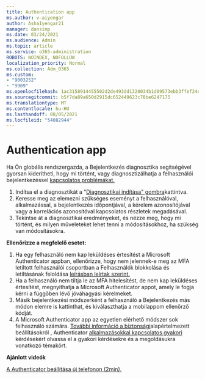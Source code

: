 ```yaml
---
title: Authentication app
ms.author: v-aiyengar
author: AshaIyengar21
manager: dansimp
ms.date: 03/24/2021
ms.audience: Admin
ms.topic: article
ms.service: o365-administration
ROBOTS: NOINDEX, NOFOLLOW
localization_priority: Normal
ms.collection: Adm_O365
ms.custom:
- "9003252"
- "9909"
ms.openlocfilehash: 1ac3158914455502d2de493dd1320034b1d09573ebb3ffef24c23eb1e816cad0
ms.sourcegitcommit: b5f7da89a650d2915dc652449623c78be6247175
ms.translationtype: MT
ms.contentlocale: hu-HU
ms.lasthandoff: 08/05/2021
ms.locfileid: "54082944"
---
```

# <a name="authentication-app"></a>Authentication app

Ha Ön globális rendszergazda, a Bejelentkezés diagnosztika segítségével gyorsan kiderítheti, hogy mi történt, vagy diagnosztizálhatja a felhasználói bejelentkezéssel [kapcsolatos problémákat.](https://ms.portal.azure.com/microsoft.onmicrosoft.com?loginHint=shhada@microsoft.com#blade/Microsoft_AAD_IAM/ActiveDirectoryMenuBlade/diagnose/symptomId/ms_aad_dxp_signin_caDiagnoseAndSolveSummarySymptom)

1. Indítsa el a diagnosztikát a "[Diagnosztikai indítása" gombra](https://portal.azure.com/#blade/Microsoft_AAD_IAM/ActiveDirectoryMenuBlade/diagnose/symptomId/ms_aad_dxp_signin_caDiagnoseAndSolveSummarySymptom)kattintva. 
1. Keresse meg az elemezni szükséges eseményt a felhasználóval, alkalmazással, a bejelentkezés időpontjával, a kérelem azonosítójával vagy a korrelációs azonosítóval kapcsolatos részletek megadásával.
1. Tekintse át a diagnosztikai eredményeket, és nézze meg, hogy mi történt, és milyen műveleteket lehet tenni a módosításokhoz, ha szükség van módosításokra.

**Ellenőrizze a megfelelő esetet:**

1. Ha egy felhasználó nem kap leküldéses értesítést a Microsoft Authenticator appban, ellenőrizze, hogy nem jelennek-e meg az MFA letiltott felhasználói csoportban a Felhasználók blokkolása és letiltásának feloldása [leírásban leírtak szerint.](https://portal.azure.com/#blade/Microsoft_AAD_IAM/ActiveDirectoryMenuBlade/diagnose/symptomId/ms_aad_dxp_signin_caDiagnoseAndSolveSummarySymptom)
1. Ha a felhasználó nem tiltja le az MFA hitelesítést, de nem kap leküldéses értesítést, megnyithatja a Microsoft Authenticator appot, amely le fogja kérni a függőben lévő jóváhagyási kérelmeket.
1. Másik bejelentkezési módszerként a felhasználó a Bejelentkezés más módon elemre is kattinthat, és kiválaszthatja a mobilappom ellenőrző kódját.
1. A Microsoft Authenticator app az egyetlen elérhető módszer sok felhasználó számára. [További információ a biztonsági](https://docs.microsoft.com/azure/active-directory/fundamentals/concept-fundamentals-security-defaults)alapértelmezett beállításokról , Authenticator [alkalmazásokkal kapcsolatos gyakori](https://docs.microsoft.com/azure/active-directory/user-help/user-help-auth-app-faq) kérdésekért olvassa el a gyakori kérdésekre és a megoldásukra vonatkozó témakört.
 
**Ajánlott videók**

[A Authenticator beállítása új telefonon (2min).](https://go.microsoft.com/fwlink/?linkid=2158163&clcid=0x409)

